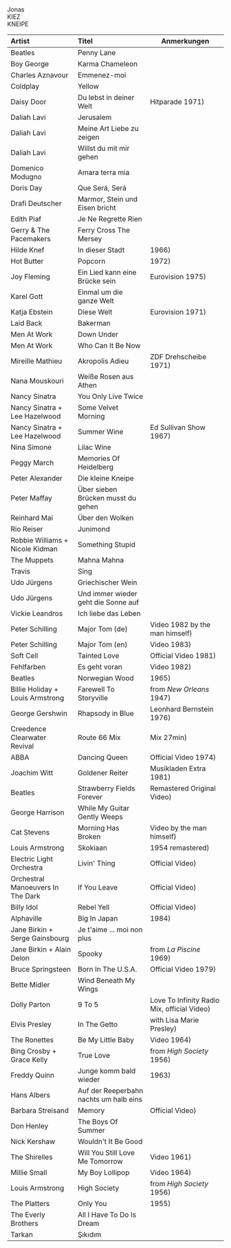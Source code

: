 <head>
<meta charset='UTF-8'>
<link rel=stylesheet href='./reset.css'>
<style>
@font-face { font-family: 'anton-regular';  src: url( './Anton-Regular.ttf' ); }
@font-face { font-family: 'futura-heavy';   src: url( './Futura Heavy.otf' ); }
@font-face { font-family: 'bilbo-swash';    src: url( './BilboSwashCaps-Regular.ttf' ); }
@font-face { font-family: 'script-92';      src: url( './Script 92 Normal.ttf' ); }
@font-face { font-family: 'ccr';            src: url( './ClimateCrisis-Regular-VariableFont_YEAR.ttf' ); }

/* thx to https://developer.mozilla.org/en-US/docs/Web/CSS/line-height-step */
:root {
  --root-font-family:     futura-heavy;
  --artist-font-family:   futura-heavy;
  --title-font-family:    anton-regular;
  --jonas-font-family:    script-92;
  --slogan-font-family:   ccr;
  --root-font-size:       4mm;
  --td-padding-top:       calc( 0.5 * var(--root-font-size) );
  --td-shift-top:         calc( 0.5 * var(--root-font-size) );
  --artist-font-size:     calc( 1.0 * var(--root-font-size) );
  --note-font-size:       calc( 0.75 * var(--root-font-size) );
  --title-font-size:      calc( 1.2 * var(--root-font-size) );
  --jonas-font-size:      calc( 5 * var(--root-font-size) );
  --slogan-font-size:     calc( 2 * var(--root-font-size) );
  /*--card-height:          calc( 3 * var(--root-font-size) );*/
  --grid-size:            3mm;
  --root-text-color:      #333;
  --marker-color:         #f55;
  --jonas-color:          var(--marker-color);
  --slogan-color:         var(--marker-color);
  --link-color:           var(--marker-color);
  --warn-color:           hotpink;
  --column-width:         100mm; /* ### TAINT calculate from page size */
  font-family:            var(--root-font-family);
  font-size:              var(--root-font-size);
  line-height-step:       var(--grid-size); }

html, body {
  /*background-color:       #9eaeb5;*/
  /*height:                 100vh;*/
  /*width:                  100vw;*/
  padding:                0mm;
  margin:                 0mm;
  color:                  var(--root-text-color);
  /*position:               absolute;*/
  /*overflow:               hidden;*/
  /*font-size:              6mm;*/
}


table {
  /*table-layout:           fixed;*/
  /*width:                  100%;*/
  display:                flow;
  border-collapse:        collapse;
  border:                 none; }

table td,
table th {
  border:                 none; }

.page {
  display:                block flow;
  width:                  297mm;
  margin:                 var(--grid-size);
  padding:                var(--grid-size); }

.columns {
  columns:                3; }

/*spacer {
  display:                block;
  min-height:             20mm; }
*/
spacer { display:  none; }


/*table {
  table-layout:           auto;
  width:                  100%; }
*/

td, th {
  overflow:               hidden;
  white-space:            nowrap;
  text-overflow:          ellipsis; }

th {
  display:                none; }

col:nth-child( 1 ) {
  min-width:              5% !important;
  max-width:              5% !important;
  width:                  5% !important; }

col:nth-child( 2 ) {
  min-width:              90% !important;
  max-width:              90% !important;
  width:                  90% !important; }

col:nth-child( 3 ) {
  min-width:              10mm !important;
  max-width:              10mm !important;
  width:                  10mm !important; }

td:nth-child( 1 ) {
  border-top:             1px solid red;
  position:               relative;
  top:                    calc( 0.3 * var(--root-font-size ) );
  padding-top:            calc( 0.2 * var(--root-font-size ) );
  font-family:            var(--artist-font-family);
  font-size:              var(--artist-font-size); }

td:nth-child( 2 ) {
  font-family:            var(--title-font-family);
  font-size:              var(--title-font-size); }

td:nth-child( 2 ) em {
  font-family:            var(--root-font-family);
  font-style:             normal;
  font-size:              var(--root-font-size); }

td a          { text-decoration: none; color:  var(--root-color); }
td a:link     { text-decoration: none; color:  var(--root-color); }
td a:visited  { text-decoration: none; color:  var(--root-color); }
td a:focus    { text-decoration: none; color:  var(--root-color); }
td a:hover    { text-decoration: none; color:  var(--root-color); }
td a:active   { text-decoration: none; color:  var(--root-color); }

h1, h2, h3, h4, h5, h6 {
  font-weight:            normal;
  font-family:            var(--title-font-family); }

/*-------------------------------------------*/

.hero {
  outline:  1px dashed blue;
/*  transform:              translateX( calc( 1 * var(--root-font-size) ) )
                          scale( 1.08 );*/
  height:                 calc( 3 * var(--root-font-size) );
  /*width:                  var(--column-width);*/
  width:                  100%;
  display:                grid;
  justify-items:          start;
  justify-content:        center;
  align-items:            center;
  grid-template-columns:  1fr 1fr;
  grid-template-rows:     1fr;
  grid-template-areas:
    "jonas slogan-top slogan-bottom"
    ; }

.jonas {
  position:               relative;
  /*top:                    calc( -1 * var(--root-font-size) );*/
  grid-area:              jonas;
  font-family:            var(--jonas-font-family);
  font-size:              var(--jonas-font-size);
  color:                  var(--jonas-color); }

.slogan {
  font-family:            var(--slogan-font-family);
  font-size:              var(--slogan-font-size);
  color:                  var(--slogan-color); }

.slogan-top  {
  grid-area:              slogan-top; }

.slogan-bottom  {
  grid-area:              slogan-bottom; }

/*-------------------------------------------*/

td {
  display:                block; }

td:nth-child( 2 ),
td:nth-child( 3 ) {
  display:                inline; }

td:nth-child( 3 )::before       { content:  '('; }
td:nth-child( 3 )::after        { content:  ')'; }
td:nth-child( 3 ):empty::before { content:  ''; }
td:nth-child( 3 ):empty::after  { content:  ''; }
td:nth-child( 3 ) {
  font-size:              var(--note-font-size);
  position:               relative;
  margin-left:            calc( 0.1 * var(--root-font-size ) );
  top:                    calc( 0.7 * var(--root-font-size ) ); }

tr {
  display:                block;
  width:                  var(--column-width);
  height:                 calc( 3 * var(--root-font-size) );
  break-inside:           avoid; }

td:nth-child( 2 ):not( :has( a ) ) {
  padding:                calc( 0.5 * var(--root-font-size) );
  background-color:       var(--warn-color); }


@page {
  size:                   A4 landscape;
  @top-left {
    outline:  1px dashed greenyellow;
    content: '⛅ ';
  }
}



/*####################################################'*/
/*td:nth-child( 3 ) { color:  red; }*/
/*.hero           { outline: 1px solid blue; }*/
/*.jonas          { outline: 2px solid green; }*/
/*.slogan-top     { outline: 3px solid orange; }*/
/*.slogan-bottom  { outline: 3px solid orange; }*/

/*####################################################'*/

</style>
</head>

<div class=page>

<div class=hero>
  <div class=jonas>Jonas</div>
  <div class='slogan slogan-top'>KIEZ</div>
  <div class='slogan slogan-bottom'>KNEIPE</div>
  </div>

<div class=columns>


| Artist                            | Titel                                                                                        | Anmerkungen                                |
| :------                           | :-----                                                                                       | ---------                                  |
| Beatles                           | [Penny Lane](https://www.youtube.com/watch?v=vfxQ1oDiEJM)                                    |                                            |
| Boy George                        | [Karma Chameleon](https://www.youtube.com/watch?v=JmcA9LIIXWw)                               |                                            |
| Charles Aznavour                  | [Emmenez-moi](https://www.youtube.com/watch?v=0OrKMaeQUx0)                                   |                                            |
| Coldplay                          | [Yellow](https://www.youtube.com/watch?v=yKNxeF4KMsY)                                        |                                            |
| Daisy Door                        | [Du lebst in deiner Welt](https://www.youtube.com/watch?v=2pM_FAkSVlM)                       | Hitparade 1971                             |
| Daliah Lavi                       | [Jerusalem](https://www.youtube.com/watch?v=JqiFmIJSWaI)                                     |                                            |
| Daliah Lavi                       | [Meine Art Liebe zu zeigen](https://www.youtube.com/watch?v=WvgyQmBxko0)                     |                                            |
| Daliah Lavi                       | [Willst du mit mir gehen](https://www.youtube.com/watch?v=yIRKlvhDP_w)                       |                                            |
| Domenico Modugno                  | [Amara terra mia](https://www.youtube.com/watch?v=oRa39T_O4yU)                               |                                            |
| Doris Day                         | [Que Será, Será](https://www.youtube.com/watch?v=i9nWB5XifBI)                                |                                            |
| Drafi Deutscher                   | [Marmor, Stein und Eisen bricht](https://www.youtube.com/watch?v=BTmtOd4mpco)                |                                            |
| Edith Piaf                        | [Je Ne Regrette Rien](https://www.youtube.com/watch?v=fpHAsb2XQOY)                           |                                            |
| Gerry & The Pacemakers            | [Ferry Cross The Mersey](https://www.youtube.com/watch?v=08083BNaYcA)                        |                                            |
| Hilde Knef                        | [In dieser Stadt](https://www.youtube.com/watch?v=zc2ZYOrhTV4)                               | 1966                                       |
| Hot Butter                        | [Popcorn](https://www.youtube.com/watch?v=YK3ZP6frAMc)                                       | 1972                                       |
| Joy Fleming                       | [Ein Lied kann eine Brücke sein](https://www.youtube.com/watch?v=pzDzm3gq530)                | Eurovision 1975                            |
| Karel Gott                        | [Einmal um die ganze Welt](https://www.youtube.com/watch?v=gHEa2Oyo1bY)                      |                                            |
| Katja Ebstein                     | [Diese Welt](https://www.youtube.com/watch?v=u0lg1LcfHBQ)                                    | Eurovision 1971                            |
| Laid Back                         | [Bakerman](https://www.youtube.com/watch?v=yByP88jUQH4)                                      |                                            |
| Men At Work                       | [Down Under](https://www.youtube.com/watch?v=XfR9iY5y94s)                                    |                                            |
| Men At Work                       | [Who Can It Be Now](https://www.youtube.com/watch?v=SECVGN4Bsgg)                             |                                            |
| Mireille Mathieu                  | [Akropolis Adieu](https://www.youtube.com/watch?v=NeNs4UPoFTA)                               | ZDF Drehscheibe 1971                       |
| Nana Mouskouri                    | [Weiße Rosen aus Athen](https://www.youtube.com/watch?v=ZpJiKL4N3V0)                         |                                            |
| Nancy Sinatra                     | [You Only Live Twice](https://www.youtube.com/watch?v=Z6D6ObD9cMY)                           |                                            |
| Nancy Sinatra + Lee Hazelwood     | [Some Velvet Morning](https://www.youtube.com/watch?v=670YMraVnyk)                           |                                            |
| Nancy Sinatra + Lee Hazelwood     | [Summer Wine](https://www.youtube.com/watch?v=nbtKHrI-OAs)                                   | Ed Sullivan Show 1967                      |
| Nina Simone                       | [Lilac Wine](https://www.youtube.com/watch?v=LT38CIgRse4)                                    |                                            |
| Peggy March                       | [Memories Of Heidelberg](https://www.youtube.com/watch?v=4tB9FNZxB6g)                        |                                            |
| Peter Alexander                   | [Die kleine Kneipe](https://www.youtube.com/watch?v=A10I_3e8B_I)                             |                                            |
| Peter Maffay                      | [Über sieben Brücken musst du gehen](https://www.youtube.com/watch?v=eKwl5HclBeQ)            |                                            |
| Reinhard Mai                      | [Über den Wolken](https://www.youtube.com/watch?v=fZMFF8QH3ew)                               |                                            |
| Rio Reiser                        | [Junimond](https://www.youtube.com/watch?v=X6VIYLmS6vM)                                      |                                            |
| Robbie Williams + Nicole Kidman   | [Something Stupid](https://www.youtube.com/watch?v=f43nR8Wu_1Y)                              |                                            |
| The Muppets                       | [Mahna Mahna](https://www.youtube.com/watch?v=zb47CstE7R4)                                   |                                            |
| Travis                            | [Sing](https://www.youtube.com/watch?v=eYO1-gGWJyo)                                          |                                            |
| Udo Jürgens                       | [Griechischer Wein](https://www.youtube.com/watch?v=eKveb4BjK_c)                             |                                            |
| Udo Jürgens                       | [Und immer wieder geht die Sonne auf](https://www.youtube.com/watch?v=s06hmLSxNFM)           |                                            |
| Vickie Leandros                   | [Ich liebe das Leben](https://www.youtube.com/watch?v=7_FsW8RPCTc)                           |                                            |
| Peter Schilling                   | [Major Tom (de)](https://www.youtube.com/watch?v=KQRaj1vcnrs)                                | Video 1982 by the man himself              |
| Peter Schilling                   | [Major Tom (en)](https://www.youtube.com/watch?v=wO0A0XcWy88)                                | Video 1983                                 |
| Soft Cell                         | [Tainted Love](https://www.youtube.com/watch?v=XZVpR3Pk-r8)                                  | Official Video 1981                        |
| Fehlfarben                        | [Es geht voran](https://www.youtube.com/watch?v=Kvek60dvq50)                                 | Video 1982                                 |
| Beatles                           | [Norwegian Wood](https://www.youtube.com/watch?v=Y_V6y1ZCg_8)                                | 1965                                       |
| Billie Holiday + Louis Armstrong  | [Farewell To Storyville](https://www.youtube.com/watch?v=gLHCR0OTqhs)                        | from *New Orleans* 1947                    |
| George Gershwin                   | [Rhapsody in Blue](https://www.youtube.com/watch?v=cH2PH0auTUU)                              | Leonhard Bernstein 1976                    |
| Creedence Clearwater Revival      | [Route 66 Mix](https://www.youtube.com/watch?v=Tt_V6g6hoBA&list=RDfCQgzYhQVbU&start_radio=1) | Mix 27min                                  |
| ABBA                              | [Dancing Queen](https://www.youtube.com/watch?v=xFrGuyw1V8s)                                 | Official Video 1974                        |
| Joachim Witt                      | [Goldener Reiter](https://www.youtube.com/watch?v=4AxBgJ6wOAA)                               | Musikladen Extra 1981                      |
| Beatles                           | [Strawberry Fields Forever](https://www.youtube.com/watch?v=HtUH9z_Oey8)                     | Remastered Original Video                  |
| George Harrison                   | [While My Guitar Gently Weeps](https://www.youtube.com/watch?v=VJDJs9dumZI)                  |                                            |
| Cat Stevens                       | [Morning Has Broken](https://www.youtube.com/watch?v=DmAOBosGlHY)                            | Video by the man himself                   |
| Louis Armstrong                   | [Skokiaan](https://www.youtube.com/watch?v=kM67IUgsrc8)                                      | 1954 remastered                            |
| Electric Light Orchestra          | [Livin' Thing](https://www.youtube.com/watch?v=lvBOZCrJsAI)                                  | Official Video                             |
| Orchestral Manoeuvers In The Dark | [If You Leave](https://www.youtube.com/watch?v=EPmTGFg06zA)                                  | Official Video                             |
| Billy Idol                        | [Rebel Yell](https://www.youtube.com/watch?v=VdphvuyaV_I)                                    | Official Video                             |
| Alphaville                        | [Big In Japan](https://www.youtube.com/watch?v=E2HeDHkL9kg)                                  | 1984                                       |
| Jane Birkin + Serge Gainsbourg    | [Je t'aime ... moi non plus](https://www.youtube.com/watch?v=k3Fa4lOQfbA)                    |                                            |
| Jane Birkin + Alain Delon         | [Spooky](https://www.youtube.com/watch?v=8joazJsBroM)                                        | from *La Piscine* 1969                     |
| Bruce Springsteen                 | [Born In The U.S.A.](https://www.youtube.com/watch?v=EPhWR4d3FJQ)                            | Official Video 1979                        |
| Bette Midler                      | [Wind Beneath My Wings](https://www.youtube.com/watch?v=0iAzMRKFX3c)                         |                                            |
| Dolly Parton                      | [9 To 5](https://www.youtube.com/watch?v=UbxUSsFXYo4)                                        | Love To Infinity Radio Mix, official Video |
| Elvis Presley                     | [In The Getto](https://www.youtube.com/watch?v=KaYbwbkeC4w)                                  | with Lisa Marie Presley                    |
| The Ronettes                      | [Be My Little Baby](https://www.youtube.com/watch?v=AhzZIXvspI4)                             | Video 1964                                 |
| Bing Crosby + Grace Kelly         | [True Love](https://www.youtube.com/watch?v=Fl5EPEzukNQ)                                     | from *High Society* 1956                   |
| Freddy Quinn                      | [Junge komm bald wieder](https://www.youtube.com/watch?v=kSYblBKZ75Y)                        | 1963                                       |
| Hans Albers                       | [Auf der Reeperbahn nachts um halb eins](https://www.youtube.com/watch?v=ojvyG8gOOzE)        |                                            |
| Barbara Streisand                 | [Memory](https://www.youtube.com/watch?v=MWoQW-b6Ph8)                                        | Official Video                             |
| Don Henley                        | [The Boys Of Summer](https://www.youtube.com/watch?v=6RUIeX6UCT8)                            |                                            |
| Nick Kershaw                      | [Wouldn't It Be Good](https://www.youtube.com/watch?v=cNyLVVyIiS8&t=16s)                     |                                            |
| The Shirelles                     | [Will You Still Love Me Tomorrow](https://www.youtube.com/watch?v=PAxb1vnb520)               | Video 1961                                 |
| Millie Small                      | [My Boy Lollipop](https://www.youtube.com/watch?v=N7lCJg3WoSc)                               | Video 1964                                 |
| Louis Armstrong                   | [High Society](https://www.youtube.com/watch?v=FtfxSAnOgoU)                                  | from *High Society* 1956                   |
| The Platters                      | [Only You](https://www.youtube.com/watch?v=rAUJSc6unAg)                                      | 1955                                       |
| The Everly Brothers               | [All I Have To Do Is Dream](https://www.youtube.com/watch?v=56cKlT62wrQ)                     |                                            |
| Tarkan                            | [Şıkıdım](https://www.youtube.com/watch?v=exRaVIumBO4)                                                                                             |                                            |

</div>
</div>
<spacer></spacer>

<script>
const log = console.log;
const $   = document.querySelector.bind( document );

//----------------------------------------------------------------------------------------------------------
const show_height = ( selector ) => {
  const element   = $( selector );
  // const height_px = element.clientHeight;
  // thx to https://www.stevefenton.co.uk/blog/2021/07/how-to-get-accurate-element-width-as-a-floating-point-number/
  const height_px = element.getBoundingClientRect().height;
  const height_mm = CSS.px( height_px ).to( 'mm' ).value.toFixed( 1 );
  log( `${selector}: ${height_px} px = ${height_mm} mm`, element );
}

//----------------------------------------------------------------------------------------------------------
const get_css_variable = ( name ) => {
  return getComputedStyle( $( ':root' ) ).getPropertyValue( name ); }

//----------------------------------------------------------------------------------------------------------
for ( let nr = 1; nr < 12; nr++ ){
  show_height( `tr:nth-child( ${nr} )` ); }
log( get_css_variable( '--root-color'       ) );
log( get_css_variable( '--root-font-size'   ) );
log( get_css_variable( '--artist-font-size' ) );
log( get_css_variable( '--title-font-size'  ) );
log( get_css_variable( '--jonas-font-size'  ) );
log( get_css_variable( '--card-height'      ) );
</script>